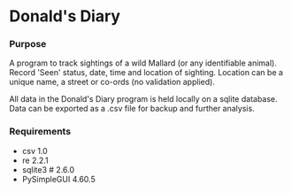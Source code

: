 # Donald's Diary

### Purpose

A program to track sightings of a wild Mallard (or any identifiable animal). Record 'Seen' status, date, time and location of sighting. Location can be a unique name, a street or co-ords (no validation applied).

All data in the Donald's Diary program is held locally on a sqlite database. Data can be exported as a .csv file for backup and further analysis.

### Requirements
* csv 1.0
* re 2.2.1
* sqlite3 # 2.6.0
* PySimpleGUI 4.60.5